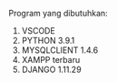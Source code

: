 Program yang dibutuhkan:
1. VSCODE
2. PYTHON 3.9.1
4. MYSQLCLIENT 1.4.6
5. XAMPP terbaru
6. DJANGO 1.11.29
